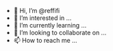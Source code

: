 - 👋 Hi, I’m @reffifi
- 👀 I’m interested in ...
- 🌱 I’m currently learning ...
- 💞️ I’m looking to collaborate on ...
- 📫 How to reach me ...

<!---
reffifi/reffifi is a ✨ special ✨ repository because its `README.md` (this file) appears on your GitHub profile.
You can click the Preview link to take a look at your changes.
--->
